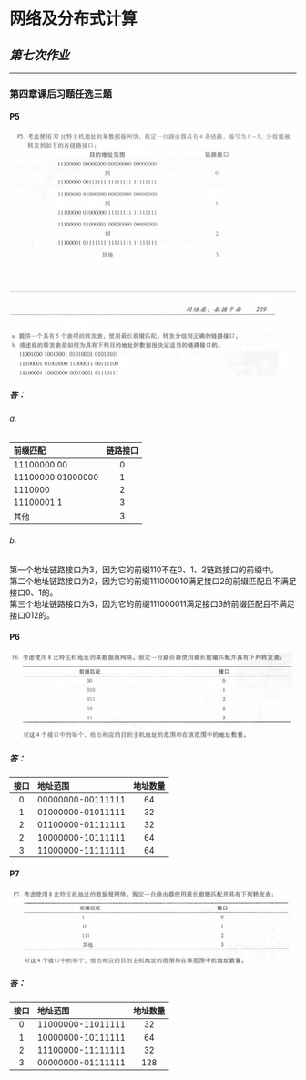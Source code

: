 # 网络及分布式计算


## *第七次作业*

---------------------------------------------  
### 第四章课后习题任选三题  
#### P5  
![Alt text](./P5.png)
##### 答：  
###### a.  
|    前缀匹配       |  链路接口 | 
| :------------- | :--------:|
| 11100000 00       | 0 |
| 11100000 01000000 | 1 |
| 1110000           | 2 |  
| 11100001 1        | 3 |
| 其他               | 3 |  
###### b.   
第一个地址链路接口为3，因为它的前缀110不在0、1、2链路接口的前缀中。  
第二个地址链路接口为2，因为它的前缀111000010满足接口2的前缀匹配且不满足接口0、1的。  
第三个地址链路接口为3，因为它的前缀111000011满足接口3的前缀匹配且不满足接口012的。  
#### P6  
![Alt text](./P6.png)  
##### 答：  
|  接口 | 地址范围 |地址数量|
|  :---:|:------------- |:--:|
| 0     | 00000000-00111111 |64|
| 1     | 01000000-01011111 |32|
| 2     | 01100000-01111111 |32| 
| 2     | 10000000-10111111 |64|
| 3     | 11000000-11111111 |64|  
#### P7  
![Alt text](./P7.png)
##### 答：  
|  接口 | 地址范围 |地址数量|
|  :---:|:------------- |:--:|
| 0     | 11000000-11011111 |32|
| 1     | 10000000-10111111 |64|
| 2     | 11100000-11111111 |32|
| 3     | 00000000-01111111 |128|  
